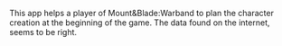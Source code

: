 This app helps a player of Mount&Blade:Warband to plan the character creation at the beginning of the game. The data found on the internet, seems to be right. 

